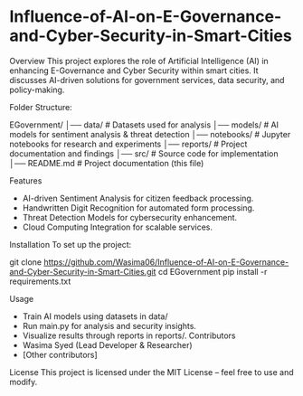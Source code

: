 # Influence-of-AI-on-E-Governance-and-Cyber-Security-in-Smart-Cities

Overview
This project explores the role of Artificial Intelligence (AI) in enhancing E-Governance and Cyber Security within smart cities. It discusses AI-driven solutions for government services, data security, and policy-making.

Folder Structure:

EGovernment/
│── data/                # Datasets used for analysis
│── models/              # AI models for sentiment analysis & threat detection
│── notebooks/           # Jupyter notebooks for research and experiments
│── reports/             # Project documentation and findings
│── src/                 # Source code for implementation
│── README.md            # Project documentation (this file)

Features
- AI-driven Sentiment Analysis for citizen feedback processing.
- Handwritten Digit Recognition for automated form processing.
- Threat Detection Models for cybersecurity enhancement.
- Cloud Computing Integration for scalable services.


Installation
To set up the project:

git clone https://github.com/Wasima06/Influence-of-AI-on-E-Governance-and-Cyber-Security-in-Smart-Cities.git
cd EGovernment
pip install -r requirements.txt

Usage
- Train AI models using datasets in data/
- Run main.py for analysis and security insights.
- Visualize results through reports in reports/.
Contributors
- Wasima Syed (Lead Developer & Researcher)
- [Other contributors]


License
This project is licensed under the MIT License – feel free to use and modify.
